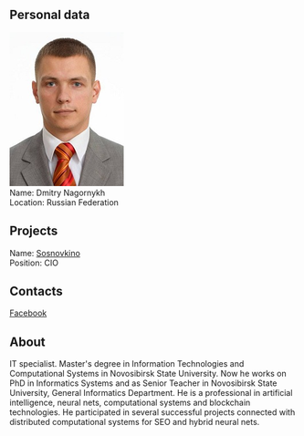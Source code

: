 ## Personal data
![dmitry nagornykh photo](photo/dmitry_nagornyh.jpg)  
Name:    Dmitry Nagornykh  
Location: Russian Federation     
## Projects 
Name: [Sosnovkino](../projects/sosnovkino.md)  
Position: CIO   
## Contacts    
[Facebook](https://www.facebook.com/d.nagornyh)
## About
IT specialist. Master's degree in Information Technologies and Computational Systems in Novosibirsk State University. Now he works on PhD in Informatics Systems and as Senior Teacher in Novosibirsk State University, General Informatics Department. He is a professional in artificial intelligence, neural nets, computational systems and blockchain technologies. He participated in several successful projects connected with distributed computational systems for SEO and hybrid neural nets.
